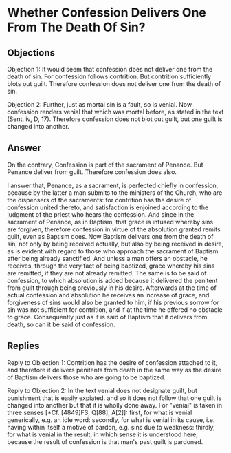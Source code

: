 # Whether Confession Delivers One From The Death Of Sin?

## Objections

Objection 1: It would seem that confession does not deliver one from the death of sin. For confession follows contrition. But contrition sufficiently blots out guilt. Therefore confession does not deliver one from the death of sin.

Objection 2: Further, just as mortal sin is a fault, so is venial. Now confession renders venial that which was mortal before, as stated in the text (Sent. iv, D, 17). Therefore confession does not blot out guilt, but one guilt is changed into another.

## Answer

On the contrary, Confession is part of the sacrament of Penance. But Penance deliver from guilt. Therefore confession does also.

I answer that, Penance, as a sacrament, is perfected chiefly in confession, because by the latter a man submits to the ministers of the Church, who are the dispensers of the sacraments: for contrition has the desire of confession united thereto, and satisfaction is enjoined according to the judgment of the priest who hears the confession. And since in the sacrament of Penance, as in Baptism, that grace is infused whereby sins are forgiven, therefore confession in virtue of the absolution granted remits guilt, even as Baptism does. Now Baptism delivers one from the death of sin, not only by being received actually, but also by being received in desire, as is evident with regard to those who approach the sacrament of Baptism after being already sanctified. And unless a man offers an obstacle, he receives, through the very fact of being baptized, grace whereby his sins are remitted, if they are not already remitted. The same is to be said of confession, to which absolution is added because it delivered the penitent from guilt through being previously in his desire. Afterwards at the time of actual confession and absolution he receives an increase of grace, and forgiveness of sins would also be granted to him, if his previous sorrow for sin was not sufficient for contrition, and if at the time he offered no obstacle to grace. Consequently just as it is said of Baptism that it delivers from death, so can it be said of confession.

## Replies

Reply to Objection 1: Contrition has the desire of confession attached to it, and therefore it delivers penitents from death in the same way as the desire of Baptism delivers those who are going to be baptized.

Reply to Objection 2: In the text venial does not designate guilt, but punishment that is easily expiated. and so it does not follow that one guilt is changed into another but that it is wholly done away. For "venial" is taken in three senses [*Cf. [4849]FS, Q[88], A[2]]: first, for what is venial generically, e.g. an idle word: secondly, for what is venial in its cause, i.e. having within itself a motive of pardon, e.g. sins due to weakness: thirdly, for what is venial in the result, in which sense it is understood here, because the result of confession is that man's past guilt is pardoned.
